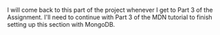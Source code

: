 I will come back to this part of the project whenever I get to Part 3 of the Assignment.
I'll need to continue with Part 3 of the MDN tutorial to finish setting up this section with MongoDB.